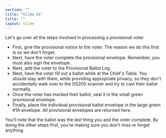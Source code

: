 ```yaml
---
section: ""
title: "Slide 41"
title: ""
layout: slide
---
```


Let's go over all the steps involved in processing a provisional voter.

- First, give the provisional notice to the voter. The reason we do this first is so we don't forget.
- Next, have the voter complete the provisional envelope. Remember, you must also sign the envelope.
- Next, add the voter to the Provisional Ballot Log.
- Next, have the voter fill out a ballot while at the Chief's Table. You should stay with them, while providing appropriate privacy, so they don't accidentally walk over to the DS200 scanner and try to cast their ballot normally.
- Once the voter has marked their ballot, seal it in the small green provisional envelope.
- Finally, place the individual provisional ballot envelope in the large green #1A envelope. All provisional envelopes are returned here.

You'll note that the ballot was the _last_ thing you and the voter complete. By doing the other steps first, you're making sure you don't miss or forget anything.

